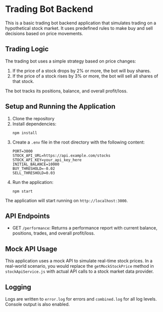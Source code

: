 # Trading Bot Backend

This is a basic trading bot backend application that simulates trading on a hypothetical stock market. It uses predefined rules to make buy and sell decisions based on price movements.

## Trading Logic

The trading bot uses a simple strategy based on price changes:

1. If the price of a stock drops by 2% or more, the bot will buy shares.
2. If the price of a stock rises by 3% or more, the bot will sell all shares of that stock.

The bot tracks its positions, balance, and overall profit/loss.

## Setup and Running the Application

1. Clone the repository
2. Install dependencies:
   ```
   npm install
   ```
3. Create a `.env` file in the root directory with the following content:
   ```
   PORT=3000
   STOCK_API_URL=https://api.example.com/stocks
   STOCK_API_KEY=your_api_key_here
   INITIAL_BALANCE=10000
   BUY_THRESHOLD=-0.02
   SELL_THRESHOLD=0.03
   ```
4. Run the application:
   ```
   npm start
   ```

The application will start running on `http://localhost:3000`.

## API Endpoints

- GET `/performance`: Returns a performance report with current balance, positions, trades, and overall profit/loss.

## Mock API Usage

This application uses a mock API to simulate real-time stock prices. In a real-world scenario, you would replace the `getMockStockPrice` method in `stockApiService.js` with actual API calls to a stock market data provider.

## Logging

Logs are written to `error.log` for errors and `combined.log` for all log levels. Console output is also enabled.
